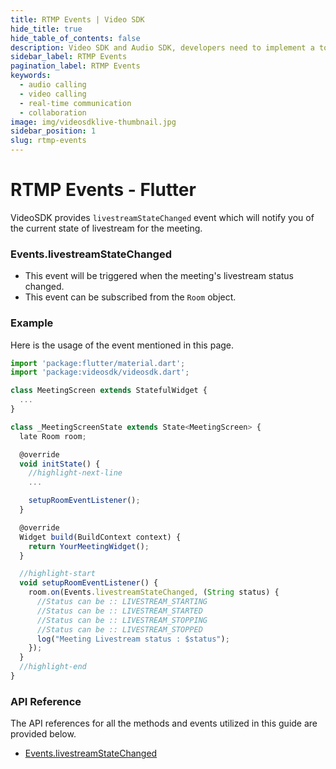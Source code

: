 ```yaml
---
title: RTMP Events | Video SDK
hide_title: true
hide_table_of_contents: false
description: Video SDK and Audio SDK, developers need to implement a token server. This requires efforts on both the front-end and backend.
sidebar_label: RTMP Events
pagination_label: RTMP Events
keywords:
  - audio calling
  - video calling
  - real-time communication
  - collaboration
image: img/videosdklive-thumbnail.jpg
sidebar_position: 1
slug: rtmp-events
---
```


# RTMP Events - Flutter

VideoSDK provides `livestreamStateChanged` event which will notify you of the current state of livestream for the meeting.

### Events.livestreamStateChanged

- This event will be triggered when the meeting's livestream status changed.
- This event can be subscribed from the `Room` object.

### Example

Here is the usage of the event mentioned in this page.

```javascript
import 'package:flutter/material.dart';
import 'package:videosdk/videosdk.dart';

class MeetingScreen extends StatefulWidget {
  ...
}

class _MeetingScreenState extends State<MeetingScreen> {
  late Room room;

  @override
  void initState() {
    //highlight-next-line
    ...

    setupRoomEventListener();
  }

  @override
  Widget build(BuildContext context) {
    return YourMeetingWidget();
  }

  //highlight-start
  void setupRoomEventListener() {
    room.on(Events.livestreamStateChanged, (String status) {
      //Status can be :: LIVESTREAM_STARTING
      //Status can be :: LIVESTREAM_STARTED
      //Status can be :: LIVESTREAM_STOPPING
      //Status can be :: LIVESTREAM_STOPPED
      log("Meeting Livestream status : $status");
    });
  }
  //highlight-end
}
```

### API Reference

The API references for all the methods and events utilized in this guide are provided below.

- [Events.livestreamStateChanged](/flutter/api/sdk-reference/room-class/events#livestreamstatechanged)
